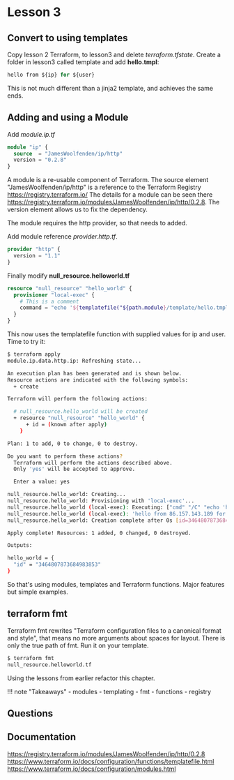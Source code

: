 # Lesson 3

## Convert to using templates

Copy lesson 2 Terraform, to lesson3 and delete *terraform.tfstate*.
Create a folder in lesson3 called template and add **hello.tmpl**:

```terraform
hello from ${ip} for ${user}
```

This is not much different than a jinja2 template, and achieves the same ends.

## Adding and using a Module

Add *module.ip.tf*

```terraform
module "ip" {
  source  = "JamesWoolfenden/ip/http"
  version = "0.2.8"
}
```

A module is a re-usable component of Terraform.
The source element "JamesWoolfenden/ip/http" is a reference to the Terraform Registry <https://registry.terraform.io/>
The details for a module can be seen there <https://registry.terraform.io/modules/JamesWoolfenden/ip/http/0.2.8>.
The version element allows us to fix the dependency.

The module requires the http provider, so that needs to added.

Add module reference *provider.http.tf*.

```terraform
provider "http" {
  version = "1.1"
}
```

Finally modify **null_resource.helloworld.tf**

```terraform
resource "null_resource" "hello_world" {
  provisioner "local-exec" {
    # This is a comment
    command = "echo '${templatefile("${path.module}/template/hello.tmpl", { ip = module.ip.ip, user = var.user })}'"
  }
}
```

This now uses the templatefile function with supplied values for ip and user. Time to try it:

```bash
$ terraform apply
module.ip.data.http.ip: Refreshing state...

An execution plan has been generated and is shown below.
Resource actions are indicated with the following symbols:
  + create

Terraform will perform the following actions:

  # null_resource.hello_world will be created
  + resource "null_resource" "hello_world" {
      + id = (known after apply)
    }

Plan: 1 to add, 0 to change, 0 to destroy.

Do you want to perform these actions?
  Terraform will perform the actions described above.
  Only 'yes' will be accepted to approve.

  Enter a value: yes

null_resource.hello_world: Creating...
null_resource.hello_world: Provisioning with 'local-exec'...
null_resource.hello_world (local-exec): Executing: ["cmd" "/C" "echo 'hello from 86.157.143.189 for guff'"]
null_resource.hello_world (local-exec): 'hello from 86.157.143.189 for guff'
null_resource.hello_world: Creation complete after 0s [id=3464807873684983853]

Apply complete! Resources: 1 added, 0 changed, 0 destroyed.

Outputs:

hello_world = {
  "id" = "3464807873684983853"
}
```

So that's using modules, templates and Terraform functions. Major features but simple examples.

## terraform fmt

Terraform fmt rewrites "Terraform configuration files to a canonical format and style", that means no more arguments about spaces for layout. There is only the true path of fmt. Run it on your template.

```bash
$ terraform fmt
null_resource.helloworld.tf
```

Using the lessons from earlier refactor this chapter.

!!! note "Takeaways"
    - modules
    - templating
    - fmt
    - functions
    - registry
  
## Questions

## Documentation

<https://registry.terraform.io/modules/JamesWoolfenden/ip/http/0.2.8>
<https://www.terraform.io/docs/configuration/functions/templatefile.html>
<https://www.terraform.io/docs/configuration/modules.html>
